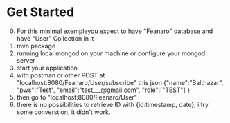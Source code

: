 # Get Started
0. For this minimal exempleyou expect to have "Feanaro" database and have "User" Collection in it
1. mvn package
2. running local mongod on your machine or configure your mongod server
3. start your application
4. with postman or other POST at "localhost:8080/Feanaro/User/subscribe" this json {"name":"Balthazar", "pws":"Test", "email":"test___@gmail.com", "role":["TEST"] }
5. then go to "localhost:8080/Feanaro/User"
6. there is no possibilities to retrieve ID with {id:timestamp, date}, i try some converstion, it didn't work.
